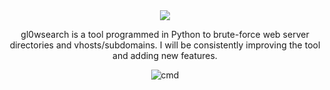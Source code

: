 <div align='center'>
<img src='https://user-images.githubusercontent.com/98056797/201202479-0b675e37-961a-4ec2-8f32-24bee7de8779.png'></img>

gl0wsearch is a tool programmed in Python to brute-force web server directories and vhosts/subdomains. I will be consistently improving the tool and adding new features.

![cmd](https://user-images.githubusercontent.com/98056797/201201378-689a57a6-1e7f-4800-b521-1896f17c7cb0.png)
</div>
